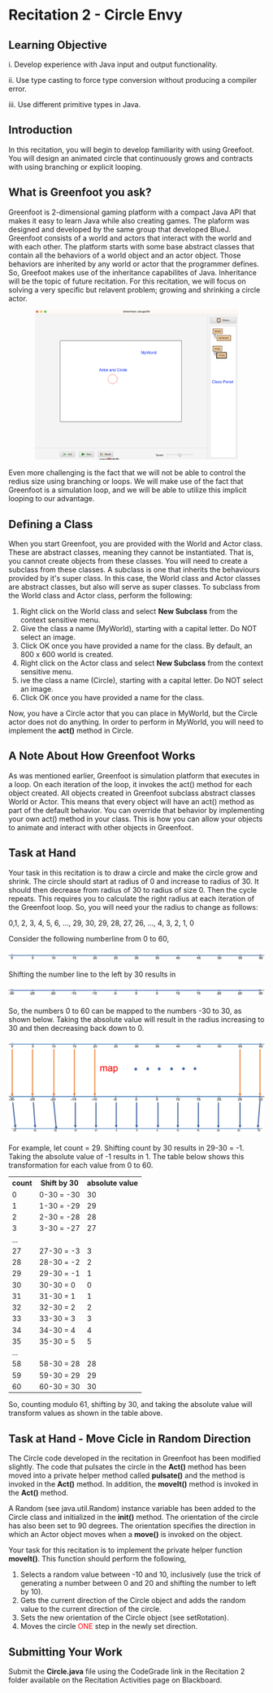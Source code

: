 # Recitation 2 - Circle Envy

## Learning Objective

i. Develop experience with Java input and output functionality.

ii. Use type casting to force type conversion without producing a compiler error.

iii. Use different primitive types in Java.


## Introduction

In this recitation, you will begin to develop familiarity with using Greefoot.  You will design an animated circle that continuously grows and contracts with using branching or explicit looping.

## What is Greenfoot you ask?

Greenfoot is 2-dimensional gaming platform with a compact Java API that makes it easy to learn Java while also creating games.  The plaform was designed and developed by the same group that developed BlueJ.  Greenfoot consists of a world and actors that interact with the world and with each other.  The platform starts with some base abstract classes that contain all the behaviors of a world object and an actor object.  Those behaviors are inherited by any world or actor that the programmer defines.  So, Greefoot makes use of the inheritance capabilites of Java.  Inheritance will be the topic of future recitation. For this recitation, we will focus on solving a very specific but relavent problem; growing and shrinking a circle actor.

<p style="text-align:center;"><img width="400" src="images/greenfoot.png"></p>

Even more challenging is the fact that we will not be able to control the redius size using branching or loops. We will make use of the fact that Greenfoot is a simulation loop, and we will be able to utilize this implicit looping to our advantage.

## Defining a Class

When you start Greenfoot, you are provided with the World and Actor class.  These are abstract classes, meaning they cannot be instantiated.  That is, you cannot create objects from these classes.  You will need to create a subclass from these classes.  A subclass is one that inherits the behaviours provided by it's super class.  In this case, the World class and Actor classes are abstract classes, but also will serve as super classes.  To subclass from the World class and Actor class, perform the following:

1. Right click on the World class and select **New Subclass** from the context sensitive menu. 
2. Give the class a name (MyWorld), starting with a capital letter.  Do NOT select an image.
3. Click OK once you have provided a name for the class.  By default, an 800 x 600 world is created.
4. Right click on the Actor class and select **New Subclass** from the context sensitive menu.
5. ive the class a name (Circle), starting with a capital letter.  Do NOT select an image.
3. Click OK once you have provided a name for the class.

Now, you have a Circle actor that you can place in MyWorld, but the Circle actor does not do anything.  In order to perform in MyWorld, you will need to implement the **act()** method in Circle.

## A Note About How Greenfoot Works

As was mentioned earlier, Greenfoot is simulation platform that executes in a loop.  On each iteration of the loop, it invokes the act() method for each object created.  All objects created in Greenfoot subclass abstract classes World or Actor.  This means that every object will have an act() method as part of the default behavior. You can override that behavior by implementing your own act() method in your class.  This is how you can allow your objects to animate and interact with other objects in Greenfoot.

## Task at Hand

Your task in this recitation is to draw a circle and make the circle grow and shrink.  The circle should start at radius of 0 and increase to radius of 30.  It should then decrease from radius of 30 to radius of size 0.  Then the cycle repeats.  This requires you to calculate the right radius at each iteration of the Greenfoot loop.  So, you will need your the radius to change as follows:

0,1, 2, 3, 4, 5, 6, ..., 29, 30, 29, 28, 27, 26, ..., 4, 3, 2, 1, 0

Consider the following numberline from 0 to 60,

<p><img src="images/0to60.png"></p>

Shifting the number line to the left by 30 results in

<p><img src="images/neg30to30.png"></p>

So, the numbers 0 to 60 can be mapped to the numbers -30 to 30, as shown below.  Taking the absolute value will result in the radius increasing to 30 and then decreasing back down to 0.

<p><img src="images/mapping.png"></p>

For example, let count = 29.  Shifting count by 30 results in 29-30 = -1.  Taking the absolute value of -1 results in 1.  The table below shows this transformation for each value from 0 to 60.

<table>
<tr><th>count</th><th>Shift by 30</th><th> absolute value </th></tr>
<tr><td>0</td><td>0-30 = -30</td><td>30</td></tr>
<tr><td>1</td><td>1-30 = -29</td><td>29</td></tr>
<tr><td>2</td><td>2-30 = -28</td><td>28</td></tr>
<tr><td>3</td><td>3-30 = -27</td><td>27</td></tr>
<tr><td colspan="3"> ... </td></tr>
<tr><td>27</td><td>27-30 = -3</td><td>3</td></tr>
<tr><td>28</td><td>28-30 = -2</td><td>2</td></tr>
<tr><td>29</td><td>29-30 = -1</td><td>1</td></tr>
<tr><td>30</td><td>30-30 = 0</td><td>0</td></tr>
<tr><td>31</td><td>31-30 = 1</td><td>1</td></tr>
<tr><td>32</td><td>32-30 = 2</td><td>2</td></tr>
<tr><td>33</td><td>33-30 = 3</td><td>3</td></tr>
<tr><td>34</td><td>34-30 = 4</td><td>4</td></tr>
<tr><td>35</td><td>35-30 = 5</td><td>5</td></tr>
<tr><td colspan="3"> ... </td></tr>
<tr><td>58</td><td>58-30 = 28</td><td>28</td></tr>
<tr><td>59</td><td>59-30 = 29</td><td>29</td></tr>
<tr><td>60</td><td>60-30 = 30</td><td>30</td></tr>
</table>

So, counting modulo 61, shifting by 30, and taking the absolute value will transform  values as shown in the table above.

## Task at Hand - Move Cicle in Random Direction

The Circle code developed in the recitation in Greenfoot has been modified slightly.  The code that pulsates the circle in the **Act()** method
has been moved into a private helper method called **pulsate()** and the method is invoked in the **Act()** method.  In addition, the **moveIt()**
method is invoked in the **Act()** method.

A Random (see java.util.Random) instance variable has been added to the Circle class and initialized in the **init()** method.  The orientation of the circle
has also been set to 90 degrees.  The orientation specifies the direction in which an Actor object moves when a **move()** is invoked on the object.

Your task for this recitation is to implement the private helper function **moveIt()**.  This function should perform the following,

1. Selects a random value between -10 and 10, inclusively (use the trick of generating a number between 0 and 20 and shifting the number to left by 10).
2. Gets the current direction of the Circle object and adds the random value to the current direction of the circle.
3. Sets the new orientation of the Circle object (see setRotation).
4. Moves the circle <span style="color:red;">ONE</span> step in the newly set direction.


## Submitting Your Work

Submit the **Circle.java** file using the CodeGrade link in the Recitation 2 folder available on the Recitation Activities page on Blackboard.

